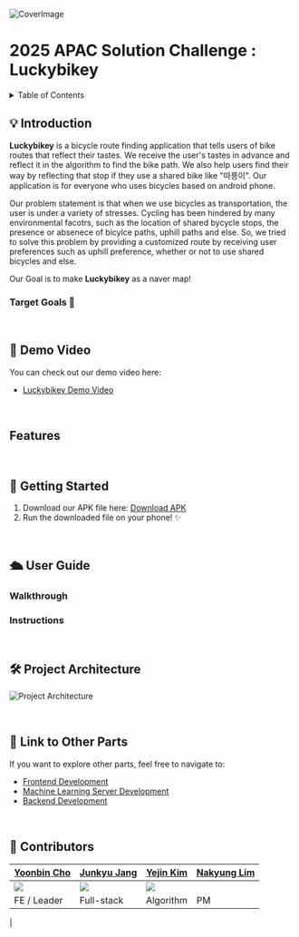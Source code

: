 ![CoverImage]()

# 2025 APAC Solution Challenge : Luckybikey

<details>
<summary>Table of Contents</summary>

- [2025 APAC Solution Challenge : Luckybikey](#2025-apac-solution-challenge--luckybikey)
  - [💡 Introduction](#-introduction)
    - [Target Goals 🎯](#target-goals-)
  - [🤖 Demo Video](#-demo-video)
  - [🔮 Features](#-features)
  - [🚀 Getting Started](#-getting-started)
  - [🛳 User Guide](#-user-guide)
  - [🛠 Project Architecture](#-project-architecture)
  - [🔗 Link to Other Parts](#-link-to-other-parts)
  - [🤝 Contributors](#-contributors)

</details>

## 💡 Introduction

**Luckybikey** is a bicycle route finding application that tells users of bike routes that reflect their tastes. We receive the user's tastes in advance and reflect it in the algorithm to find the bike path. We also help users find their way by reflecting that stop if they use a shared bike like "따릉이". Our application is for everyone who uses bicycles based on android phone.

Our problem statement is that when we use bicycles as transportation, the user is under a variety of stresses. Cycling has been hindered by many environmental facotrs, such as the location of shared bycycle stops, the presence or absenece of bicylce paths, uphill paths and else. So, we tried to solve this problem by providing a customized route by receiving user preferences such as uphill preference, whether or not to use shared bicycles and else. 

Our Goal is to make **Luckybikey** as a naver map!


### Target Goals 🎯

<br>

## 🤖 Demo Video

You can check out our demo video here:

- [Luckybikey Demo Video](https://youtu.be/eZaRsa_lBm4)


<br>

## Features

<br>

## 🚀 Getting Started

1. Download our APK file here: [Download APK](https://drive.google.com/file/d/1rxAWtahSjyerxTiMYMMgJ46R-NAyCovx/view?usp=sharing)
2. Run the downloaded file on your phone! ✨

<br>

## 🛳 User Guide

### Walkthrough


### Instructions


<br>

## 🛠 Project Architecture

![Project Architecture](https://github.com/user-attachments/assets/0b2a386f-3f32-4a20-8a94-679b2a751671)


<br>

## 🔗 Link to Other Parts

If you want to explore other parts, feel free to navigate to:

- [Frontend Development](https://github.com/e6d1fe/ACTemo-flutter.git)
- [Machine Learning Server Development](https://github.com/smmin21/ACTemo-server)
- [Backend Development](https://github.com/smmin21/ACTemo-API-Server)

<br>

## 🤝 Contributors

| [Yoonbin Cho](https://github.com/jjoing)                            | [Junkyu Jang](https://github.com/JoonkyuJang)                   | [Yejin Kim](https://github.com/BbiBbalkBbulk)                       | [Nakyung Lim](https://github.com/)                          |
| ----------------------------------------------------------------- |-----------------------------------------------------------------| ----------------------------------------------------------------- | ----------------------------------------------------------------- |
| <img src="https://avatars.githubusercontent.com/u/143711988?v=4"> | <img src="https://avatars.githubusercontent.com/u/91795709?v=4"> | <img src="https://avatars.githubusercontent.com/u/69153412?v=4"> |  |
| FE / Leader                                                     | Full-stack                                            | Algorithm                                                      | PM                     
 |
